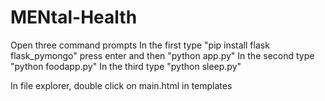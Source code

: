 # MENtal-Health

Open three command prompts
In the first type "pip install flask flask_pymongo" press enter and  then "python app.py"
In the second type "python foodapp.py"
In the third type "python sleep.py"

In file explorer, double click on main.html in templates 
